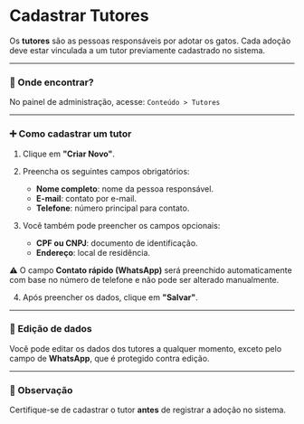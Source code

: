 # Cadastrar Tutores

Os **tutores** são as pessoas responsáveis por adotar os gatos. Cada adoção deve estar vinculada a um tutor previamente cadastrado no sistema.

---

### 📌 Onde encontrar?

No painel de administração, acesse: `Conteúdo > Tutores`


---

### ➕ Como cadastrar um tutor

1. Clique em **"Criar Novo"**.
2. Preencha os seguintes campos obrigatórios:

   - **Nome completo**: nome da pessoa responsável.
   - **E-mail**: contato por e-mail.
   - **Telefone**: número principal para contato.

3. Você também pode preencher os campos opcionais:

   - **CPF ou CNPJ**: documento de identificação.
   - **Endereço**: local de residência.

⚠️ O campo **Contato rápido (WhatsApp)** será preenchido automaticamente com base no número de telefone e não pode ser alterado manualmente.

4. Após preencher os dados, clique em **"Salvar"**.

---

### 🔄 Edição de dados

Você pode editar os dados dos tutores a qualquer momento, exceto pelo campo de **WhatsApp**, que é protegido contra edição.

---

### 🧩 Observação

Certifique-se de cadastrar o tutor **antes** de registrar a adoção no sistema.

